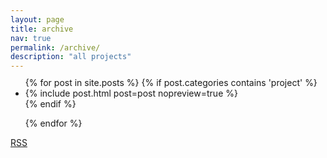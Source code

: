 ```yaml
---
layout: page
title: archive
nav: true
permalink: /archive/
description: "all projects"
---
```


<ul style='margin-top: -4px'>
  {% for post in site.posts %}
     {% if post.categories contains 'project' %}
      <li>
         {% include post.html post=post nopreview=true %}
      </li>
     {% endif %}

{% endfor %}

</ul>

<p class="rss-subscribe"><a href="{{ "/feed.xml" | relative_url }}">RSS</a></p>
